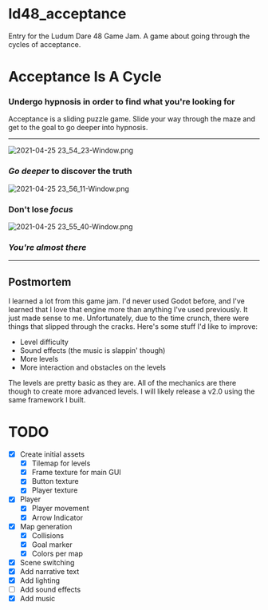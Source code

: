 # ld48_acceptance
Entry for the Ludum Dare 48 Game Jam. A game about going through the cycles of acceptance.

# Acceptance Is A Cycle

### Undergo hypnosis in order to find what you're looking for

Acceptance is a sliding puzzle game. Slide your way through the maze and get to the goal to go deeper into hypnosis.

------

![2021-04-25 23_54_23-Window.png](///raw/a80/b3/z/3d37c.png)

### *_Go deeper_* to discover the truth

![2021-04-25 23_56_11-Window.png](///raw/a80/b3/z/3d3a4.png)

### Don't lose *_focus_*

![2021-04-25 23_55_40-Window.png](///raw/a80/b3/z/3d37e.png)

### _You're almost there_
------
## Postmortem
I learned a lot from this game jam. I'd never used Godot before, and I've learned that I love that engine more than anything I've used previously. It just made sense to me. Unfortunately, due to the time crunch, there  were things that slipped through the cracks. Here's some stuff I'd like to improve:

- Level difficulty
- Sound effects (the music is slappin' though)
- More levels
- More interaction and obstacles on the levels

The levels are pretty basic as they are. All of the mechanics are there though to create more advanced levels. I will likely release a v2.0 using the same framework I built.

# TODO
- [X] Create initial assets
  - [X] Tilemap for levels
  - [X] Frame texture for main GUI
  - [X] Button texture
  - [X] Player texture
- [X] Player
	- [X] Player movement
	- [X] Arrow Indicator
- [X] Map generation
  - [X] Collisions
  - [X] Goal marker
  - [X] Colors per map
- [X] Scene switching
- [X] Add narrative text
- [X] Add lighting
- [ ] Add sound effects
- [X] Add music
